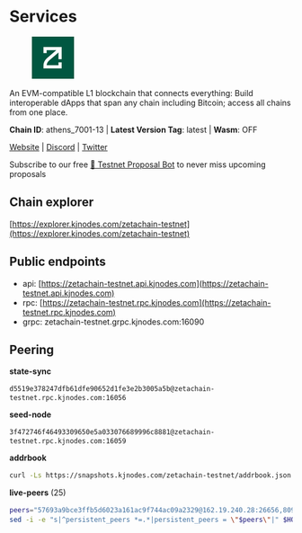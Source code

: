 # Services

<figure><img src="https://raw.githubusercontent.com/kj89/cosmos-images/main/logos/zetachain.png" alt=""><figcaption></figcaption></figure>

An EVM-compatible L1 blockchain that connects everything:  Build interoperable dApps that span any chain including Bitcoin; access all chains from one place.

**Chain ID**: athens_7001-13 | **Latest Version Tag**: latest | **Wasm**: OFF

[Website](https://www.zetachain.com) | [Discord](https://discord.gg/zetachain) | [Twitter](https://twitter.com/zetablockchain)



Subscribe to our free [🤖 Testnet Proposal Bot](https://t.me/kjnodes_testnet_proposal_bot) to never miss upcoming proposals


## Chain explorer
[https://explorer.kjnodes.com/zetachain-testnet](https://explorer.kjnodes.com/zetachain-testnet)

## Public endpoints

* api: [https://zetachain-testnet.api.kjnodes.com](https://zetachain-testnet.api.kjnodes.com)
* rpc: [https://zetachain-testnet.rpc.kjnodes.com](https://zetachain-testnet.rpc.kjnodes.com)
* grpc: zetachain-testnet.grpc.kjnodes.com:16090

## Peering

**state-sync**

```text
d5519e378247dfb61dfe90652d1fe3e2b3005a5b@zetachain-testnet.rpc.kjnodes.com:16056
```

**seed-node**

```text
3f472746f46493309650e5a033076689996c8881@zetachain-testnet.rpc.kjnodes.com:16059
```

**addrbook**
```bash
curl -Ls https://snapshots.kjnodes.com/zetachain-testnet/addrbook.json > $HOME/.zetacored/config/addrbook.json
```

**live-peers** (25)
```bash
peers="57693a9bce3ffb5d6023a161ac9f744ac09a2329@162.19.240.28:26656,809c1bdb33c162fdc380372523ccd58131368380@54.77.180.134:26656,af58c82b5f4d2268e0b8ca9150190e438c07d90d@34.239.99.239:26656,853c46d580fe0673aba2b72b4b93b9d156b882fb@52.42.64.63:26656,59b43cb110b5e1efb4d7ea2e91e27457570622b7@49.12.236.218:36656,d5519e378247dfb61dfe90652d1fe3e2b3005a5b@65.109.68.190:16056,a918d08544b5f4e0a9eb20bf91f343eb71b6d5ee@164.90.181.99:26656,af10c27ac4539b6c7f593013267d25797cf68ff2@54.187.106.246:26656,983972c8d76558b5f0150cd6bffc10ce4f608e4c@65.21.236.163:26656,eb43c24b45bdc2db8f7dbd574b64b6ef21e65298@78.46.45.174:26656,4226fcb3b3809c00bc56283063fc52fa4bfc9a17@18.210.106.52:26656,32da15cebf6d8f2a5676d14e587592ab37aa271d@54.210.102.215:26656,9c26260b0148376d2343c4c8c2e2bd7f3f498cd4@35.162.231.114:26656,bc172d609b49146ca63ea47c0f7e1f04fa4a7458@44.226.121.184:26656,66338a18a755a0c780b011f012ff142ebaa8fa56@44.236.174.26:26656,d69a1868b953aceeeaaa2055f0af22c164774500@54.236.217.236:26656,fc5316e6ada821627224a5efa2abb9d9a9c6c8f4@52.49.116.66:26656,038234610497601373b1d27e27251674c6c81df7@3.218.170.198:26656,d21b103628b0d5d824bbe81b809d8dc457bd2059@65.109.92.79:14656,a6090cdf3ff4bdc428ba89c4f622ec1b3490e338@18.143.71.236:26656,7581f6a7b3913b900f172633df4e555342b350b1@202.8.10.137:26656,b96c038643c08373535956e3505a5aa955fadb0a@54.254.133.239:26656,51405784f4a8376134a68cf350c0213f0830bf51@3.211.83.113:26656,55d9651de8e1f15953b9adb5ba4f4816b94fc32d@34.240.40.173:26656,828a6e980767d83ee0d6eb798f6cadbad6446566@31.132.165.22:26756"
sed -i -e "s|^persistent_peers *=.*|persistent_peers = \"$peers\"|" $HOME/.zetacored/config/config.toml
```
